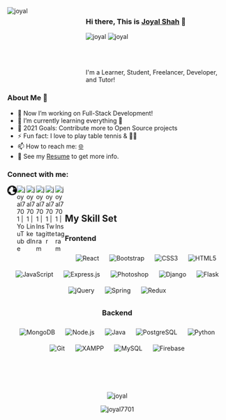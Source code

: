 <img align="left" width="180" height="180" alt="joyal" src="https://user-images.githubusercontent.com/72680045/102575233-bd8bac00-4118-11eb-89f5-302f8ed594f1.png" />

### Hi there, This is [Joyal Shah](https://joyal7701.github.io/) 👋

<p align="left"> 
	<img src="https://komarev.com/ghpvc/?username=joyal7701" alt="joyal" /> 
	<img src="https://badges.pufler.dev/repos/joyal7701" alt="joyal" /> 
</p>
<br>
<br>
<br>
I'm a Learner, Student, Freelancer, Developer, and Tutor!

### About Me 🚀
- 🔭 Now I’m working on Full-Stack Development!
- 🌱 I’m currently learning everything 🤣
- 🥅 2021 Goals: Contribute more to Open Source projects
- ⚡ Fun fact: I love to play table tennis & 🏊‍♂️
- 📫 How to reach me:  [🌐](https://joyal-portfolio.netlify.app)
- 📝 See my [Resume](https://joyal7701.github.io/assets/Joyal's%20Resume.pdf) to get more info.

### Connect with me:

[<img align="left" alt="joyal7701.com" width="22px" src="https://raw.githubusercontent.com/iconic/open-iconic/master/svg/globe.svg" />][website]
[<img align="left" alt="joyal7701 | YouTube" width="22px" src="https://cdn.jsdelivr.net/npm/simple-icons@v3/icons/youtube.svg" />][youtube]
[<img align="left" alt="joyal7701 | LinkedIn" width="22px" src="https://cdn.jsdelivr.net/npm/simple-icons@v3/icons/linkedin.svg" />][linkedin]
[<img align="left" alt="joyal7701 | Instagram" width="22px" src="https://cdn.jsdelivr.net/npm/simple-icons@v3/icons/instagram.svg" />][instagram]
[<img align="left" alt="joyal7701 | Twitter" width="22px" src="https://cdn.jsdelivr.net/npm/simple-icons@v3/icons/twitter.svg" />][twitter]
[<img align="left" alt="joyal7701 | Instagram" width="22px" src="https://cdn.jsdelivr.net/npm/simple-icons@3.9.0/icons/facebook.svg" />][facebook]
<br />
<br />
## My Skill Set  




### Frontend  
<div align="center">  
<img style="margin: 10px" src="https://profilinator.rishav.dev/skills-assets/react-original-wordmark.svg" alt="React" height="50" />  
<img style="margin: 10px" src="https://profilinator.rishav.dev/skills-assets/bootstrap-plain.svg" alt="Bootstrap" height="50" />  
<img style="margin: 10px" src="https://profilinator.rishav.dev/skills-assets/css3-original-wordmark.svg" alt="CSS3" height="50" />  
<img style="margin: 10px" src="https://profilinator.rishav.dev/skills-assets/html5-original-wordmark.svg" alt="HTML5" height="50" />  
<img style="margin: 10px" src="https://profilinator.rishav.dev/skills-assets/javascript-original.svg" alt="JavaScript" height="50" />  
<img style="margin: 10px" src="https://profilinator.rishav.dev/skills-assets/express-original-wordmark.svg" alt="Express.js" height="50" />  
<img style="margin: 10px" src="https://profilinator.rishav.dev/skills-assets/photoshop-plain.svg" alt="Photoshop" height="50" />  
<img style="margin: 10px" src="https://profilinator.rishav.dev/skills-assets/django-original.svg" alt="Django" height="50" />  
<img style="margin: 10px" src="https://profilinator.rishav.dev/skills-assets/flask.png" alt="Flask" height="50" />  
<img style="margin: 10px" src="https://profilinator.rishav.dev/skills-assets/jquery.png" alt="jQuery" height="50" />  
<img style="margin: 10px" src="https://profilinator.rishav.dev/skills-assets/springio-icon.svg" alt="Spring" height="50" />  
<img style="margin: 10px" src="https://profilinator.rishav.dev/skills-assets/redux-original.svg" alt="Redux" height="50" />  





### Backend  
<div align="center">  
<img style="margin: 10px" src="https://profilinator.rishav.dev/skills-assets/mongodb-original-wordmark.svg" alt="MongoDB" height="50" />  
<img style="margin: 10px" src="https://profilinator.rishav.dev/skills-assets/nodejs-original-wordmark.svg" alt="Node.js" height="50" />  
<img style="margin: 10px" src="https://profilinator.rishav.dev/skills-assets/java-original-wordmark.svg" alt="Java" height="50" />  
<img style="margin: 10px" src="https://profilinator.rishav.dev/skills-assets/postgresql-original-wordmark.svg" alt="PostgreSQL" height="50" />  
<img style="margin: 10px" src="https://profilinator.rishav.dev/skills-assets/python-original.svg" alt="Python" height="50" />  
<img style="margin: 10px" src="https://profilinator.rishav.dev/skills-assets/git-scm-icon.svg" alt="Git" height="50" />    
<img style="margin: 10px" src="https://profilinator.rishav.dev/skills-assets/xampp.png" alt="XAMPP" height="50" />  
<img style="margin: 10px" src="https://profilinator.rishav.dev/skills-assets/mysql-original-wordmark.svg" alt="MySQL" height="50" />  
<img style="margin: 10px" src="https://profilinator.rishav.dev/skills-assets/firebase.png" alt="Firebase" height="50" />  
</div>


<br />
<br />
<br />
<br />

<p align="center"> <img src="https://github-readme-stats.vercel.app/api?username=joyal7701&show_icons=true" alt="joyal" /> </p>
<p align="center"> <img src="https://github-readme-stats.vercel.app/api/top-langs/?username=joyal7701&langs_count=7&show_icons=true&count_private=true&cache_seconds=2000" alt="joyal7701" /> </p>

[website]: https://joyal-portfolio.netlify.app/
[twitter]: https://twitter.com/Joyal7701
[youtube]: https://www.youtube.com/c/ITBuddies
[instagram]: https://www.instagram.com/joyal_736/
[linkedin]: https://www.linkedin.com/in/joyal-shah-7701/
[facebook]: https://www.facebook.com/joyal.shah.35
